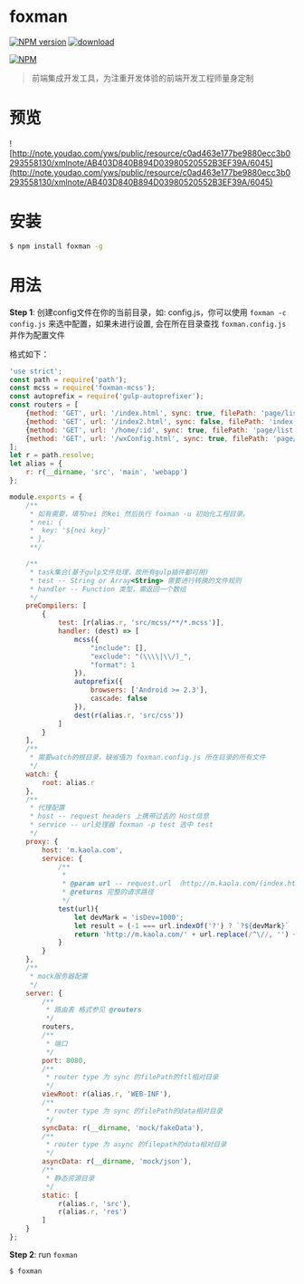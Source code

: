 # foxman

[![NPM version][npm-image]][npm-url]
[![download][downloads-image]][downloads-url]

[![NPM][nodei-image]][nodei-url]

> 前端集成开发工具，为注重开发体验的前端开发工程师量身定制 

# 预览
![http://note.youdao.com/yws/public/resource/c0ad463e177be9880ecc3b0293558130/xmlnote/AB403D840B894D03980520552B3EF39A/6045](http://note.youdao.com/yws/public/resource/c0ad463e177be9880ecc3b0293558130/xmlnote/AB403D840B894D03980520552B3EF39A/6045)

# 安装

```bash
$ npm install foxman -g
```

# 用法

**Step 1**: 创建config文件在你的当前目录，如: config.js，你可以使用 `foxman -c config.js` 来选中配置，如果未进行设置, 会在所在目录查找 `foxman.config.js` 并作为配置文件

格式如下：

```js
'use strict';
const path = require('path');
const mcss = require('foxman-mcss');
const autoprefix = require('gulp-autoprefixer');
const routers = [
    {method: 'GET', url: '/index.html', sync: true, filePath: 'page/list'},
    {method: 'GET', url: '/index2.html', sync: false, filePath: 'index'},
    {method: 'GET', url: '/home/:id', sync: true, filePath: 'page/list'},
    {method: 'GET', url: '/wxConfig.html', sync: true, filePath: 'page/wxConfig'}
];
let r = path.resolve;
let alias = {
    r: r(__dirname, 'src', 'main', 'webapp')
};

module.exports = {
    /**
     * 如有需要，填写nei 的kei 然后执行 foxman -u 初始化工程目录。
     * nei: {
     *  key: '${nei key}'
     * },
     **/

    /**
     * task集合(基于gulp文件处理，故所有gulp插件都可用)
     * test -- String or Array<String> 需要进行转换的文件规则
     * handler -- Function 类型，需返回一个数组
     */
    preCompilers: [
        {
            test: [r(alias.r, 'src/mcss/**/*.mcss')],
            handler: (dest) => [
                mcss({
                    "include": [],
                    "exclude": "(\\\\|\\/)_",
                    "format": 1
                }),
                autoprefix({
                    browsers: ['Android >= 2.3'],
                    cascade: false
                }),
                dest(r(alias.r, 'src/css'))
            ]
        }
    ],
    /**
     * 需要watch的根目录，缺省值为 foxman.config.js 所在目录的所有文件
     */
    watch: {
        root: alias.r
    },
    /**
     * 代理配置
     * host -- request headers 上携带过去的 Host信息
     * service -- url处理器 foxman -p test 选中 test
     */
    proxy: {
        host: 'm.kaola.com',
        service: {
            /**
             *
             * @param url -- request.url （http://m.kaola.com/(index.html?hello=world)）
             * @returns 完整的请求路径
             */
            test(url){
                let devMark = 'isDev=1000';
                let result = (-1 === url.indexOf('?') ? `?${devMark}` : `&${devMark}`);
                return 'http://m.kaola.com/' + url.replace(/^\//, '') + result;
            }
        }
    },
    /**
     * mock服务器配置
     */
    server: {
        /**
         * 路由表 格式参见 @routers
         */
        routers,
        /**
         * 端口
         */
        port: 8080,
        /**
         * router type 为 sync 的filePath的ftl相对目录
         */
        viewRoot: r(alias.r, 'WEB-INF'),
        /**
         * router type 为 sync 的filePath的data相对目录
         */
        syncData: r(__dirname, 'mock/fakeData'),
        /**
         * router type 为 async 的filepath的data相对目录
         */
        asyncData: r(__dirname, 'mock/json'),
        /**
         * 静态资源目录
         */
        static: [
            r(alias.r, 'src'),
            r(alias.r, 'res')
        ]
    }
};
```

**Step 2**: run `foxman`

```bash
$ foxman
```

[npm-url]: https://www.npmjs.com/package/foxman
[npm-image]: https://img.shields.io/npm/v/foxman.svg
[downloads-image]: https://img.shields.io/npm/dm/foxman.svg
[downloads-url]: https://www.npmjs.com/package/foxman
[nodei-image]: https://nodei.co/npm/foxman.png?downloads=true&downloadRank=true&stars=true
[nodei-url]: https://www.npmjs.com/package/foxman
